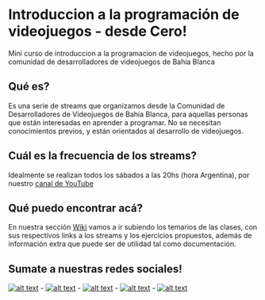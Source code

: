 <!-- icons -->

[1.1]: https://i.imgur.com/URWYYMu.png (twitter icon 32px)
[2.1]: https://i.imgur.com/5VWf1BX.png (facebook icon 32px)
[3.1]: https://i.imgur.com/FBO5p31.png (instagram icon 32 px)
[4.1]: https://i.imgur.com/3tWe0qb.png (youtube icon 32px)
[5.1]: https://i.imgur.com/fP5E6sE.png (discord icon 32px)


<!-- links to your social media accounts -->

[1]: http://www.twitter.com/dvbahia
[2]: http://www.facebook.com/dvbahia
[3]: https://www.instagram.com/dvbahia/
[4]: https://www.youtube.com/c/DVBahia
[5]: https://discord.gg/rqhCbVq

# Introduccion a la programación de videojuegos - desde Cero!
Mini curso de introduccion a la programacion de videojuegos, hecho por la comunidad de desarrolladores de videojuegos de Bahia Blanca

## Qué es?
Es una serie de streams que organizamos desde la Comunidad de Desarrolladores de Videojuegos de Bahía Blanca, para aquellas personas que están interesadas en aprender a programar. No se necesitan conocimientos previos, y están orientados al desarrollo de videojuegos.

## Cuál es la frecuencia de los streams?
Idealmente se realizan todos los sábados a las 20hs (hora Argentina), por nuestro [canal de YouTube](https://www.youtube.com/c/DVBahia)

## Qué puedo encontrar acá?
En nuestra sección [Wiki](https://github.com/kawzar/introduccion-programacion-vj/wiki) vamos a ir subiendo los temarios de las clases, con sus respectivos links a los streams y los ejercicios propuestos, además de información extra que puede ser de utilidad tal como documentación.

## Sumate a nuestras redes sociales!
[![alt text][5.1]][5] - [![alt text][2.1]][2] - [![alt text][1.1]][1] - [![alt text][3.1]][3] - [![alt text][4.1]][4]
